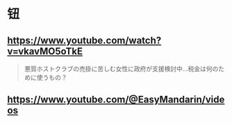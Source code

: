 # 钮

## https://www.youtube.com/watch?v=vkavMO5oTkE

> 悪質ホストクラブの売掛に苦しむ女性に政府が支援検討中…税金は何のために使うもの？ 

## https://www.youtube.com/@EasyMandarin/videos
